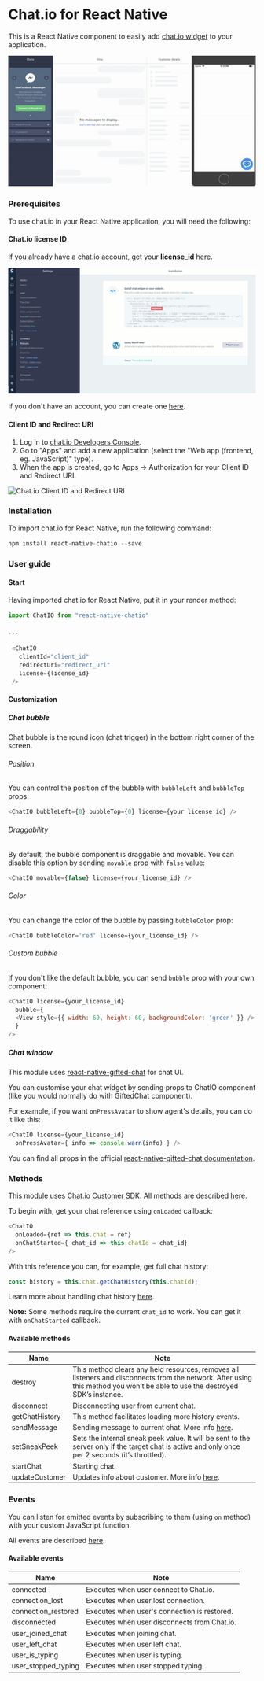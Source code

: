 # Chat.io for React Native

This is a React Native component to easily add [chat.io widget](https://www.chat.io/) to your application.

![Chat.io for React Native demo](https://raw.githubusercontent.com/venits/react-native-router-flux/master/chatio_demo.gif)

### Prerequisites

To use chat.io in your React Native application, you will need the following:

#### Chat.io license ID

If you already have a chat.io account, get your **license_id** [here](https://app.chat.io/settings/channel-website).

![Chat.io license ID](https://raw.githubusercontent.com/livechat/react-chatio/master/chatio_license.png)

If you don't have an account, you can create one [here](https://www.chat.io/).

#### Client ID and Redirect URI

1. Log in to [chat.io Developers Console](https://console.chat.io).
2. Go to "Apps" and add a new application (select the "Web app (frontend, eg. JavaScript)" type).
3. When the app is created, go to Apps -> Authorization for your Client ID and Redirect URI.

![Chat.io Client ID and Redirect URI](https://github.com/livechat/react-native-chatio/blob/master/developer_console.png)

### Installation

To import chat.io for React Native, run the following command:

```javascript
npm install react-native-chatio --save
```

### User guide

#### Start

Having imported chat.io for React Native, put it in your render method:

```javascript
import ChatIO from "react-native-chatio"

...

 <ChatIO
   clientId="client_id"
   redirectUri="redirect_uri"
   license={license_id}
 />
```

#### Customization

##### Chat bubble

Chat bubble is the round icon (chat trigger) in the bottom right corner of the screen.

###### Position

You can control the position of the bubble with `bubbleLeft` and `bubbleTop` props:

```javascript
<ChatIO bubbleLeft={0} bubbleTop={0} license={your_license_id} />
```

###### Draggability

By default, the bubble component is draggable and movable. You can disable this option by sending `movable` prop with `false` value:

```javascript
<ChatIO movable={false} license={your_license_id} />
```

###### Color

You can change the color of the bubble by passing `bubbleColor` prop:

```javascript
<ChatIO bubbleColor='red' license={your_license_id} />
```

###### Custom bubble

If you don't like the default bubble, you can send `bubble` prop with your own component:

```javascript
<ChatIO license={your_license_id}
  bubble={
  <View style={{ width: 60, height: 60, backgroundColor: 'green' }} />
  }
/>
```

##### Chat window

This module uses [react-native-gifted-chat](https://github.com/FaridSafi/react-native-gifted-chat) for chat UI.

You can customise your chat widget by sending props to ChatIO component (like you would normally do with GiftedChat component).

For example, if you want `onPressAvatar` to show agent's details, you can do it like this:

```javascript
<ChatIO license={your_license_id}
  onPressAvatar={ info => console.warn(info) } />
```

You can find all props in the official [react-native-gifted-chat documentation](https://github.com/FaridSafi/react-native-gifted-chat).


### Methods

This module uses [Chat.io Customer SDK](https://www.chat.io/docs/customer-sdk). All methods are described [here](https://www.chat.io/docs/customer-sdk#methods).

To begin with, get your chat reference using `onLoaded` callback:


```javascript
<ChatIO 
  onLoaded={ref => this.chat = ref}
  onChatStarted={ chat_id => this.chatId = chat_id}
/>
```

With this reference you can, for example, get full chat history:

```javascript
const history = this.chat.getChatHistory(this.chatId);
```

Learn more about handling chat history [here](https://www.chat.io/docs/customer-sdk#getchathistory).

**Note:** Some methods require the current `chat_id` to work. You can get it with `onChatStarted` callback.

#### Available methods

|Name|Note|
|---|---|
| destroy | This method clears any held resources, removes all listeners and disconnects from the network. After using this method you won’t be able to use the destroyed SDK’s instance. |
| disconnect | Disconnecting user from current chat. |
| getChatHistory | This method facilitates loading more history events. |
| sendMessage | Sending message to current chat. More info [here](https://www.chat.io/docs/customer-sdk#sendmessage). |
| setSneakPeek | Sets the internal sneak peek value. It will be sent to the server only if the target chat is active and only once per 2 seconds (it’s throttled). |
| startChat | Starting chat.|
| updateCustomer | Updates info about customer. More info [here](https://www.chat.io/docs/customer-sdk#updatecustomer).|


### Events

You can listen for emitted events by subscribing to them (using `on` method) with your custom JavaScript function. 

All events are described [here](https://www.chat.io/docs/customer-sdk#events).

#### Available events

|Name|Note|
|---|---|
|connected | Executes when user connect to Chat.io. |
|connection_lost | Executes when user lost connection. |
|connection_restored | Executes when user's connection is restored. |
|disconnected | Executes when user disconnects from Chat.io. |
|user_joined_chat | Executes when joining chat. |
|user_left_chat | Executes when user left chat. |
|user_is_typing | Executes when user is typing. |
|user_stopped_typing | Executes when user stopped typing.  |
